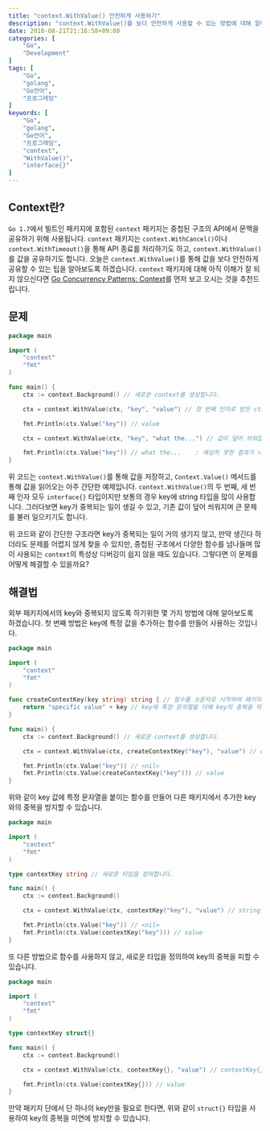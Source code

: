 ```yaml
---
title: "context.WithValue() 안전하게 사용하기"
description: "context.WithValue()를 보다 안전하게 사용할 수 있는 방법에 대해 알아봅니다."
date: 2018-08-21T21:16:58+09:00
categories: [
    "Go",
    "Development"
]
tags: [
    "Go",
    "golang",
    "Go언어",
    "프로그래밍"
]
keywords: [
    "Go",
    "golang",
    "Go언어",
    "프로그래밍",
    "context",
    "WithValue()",
    "interface{}"
]
---
```


## Context란?
`Go 1.7`에서 빌트인 패키지에 포함된 `context` 패키지는 중첩된 구조의 API에서 문맥을 공유하기 위해 사용됩니다. `context` 패키지는 `context.WithCancel()`이나 `context.WithTimeout()`을 통해 API 종료를 처리하기도 하고, `context.WithValue()`를 값을 공유하기도 합니다. 오늘은 `context.WithValue()`를 통해 값을 보다 안전하게 공유할 수 있는 팁을 알아보도록 하겠습니다. `context` 패키지에 대해 아직 이해가 잘 되지 않으신다면 [Go Concurrency Patterns: Context](https://blog.golang.org/context)를 먼저 보고 오시는 것을 추천드립니다.

## 문제

```go
package main

import (
	"context"
	"fmt"
)

func main() {
	ctx := context.Background() // 새로운 context를 생성합니다.

	ctx = context.WithValue(ctx, "key", "value") // 첫 번째 인자로 받은 ctx룰 부모로하고 key에 따른 value를 얻을 수 있는 context를 반환합니다.

	fmt.Println(ctx.Value("key")) // value

	ctx = context.WithValue(ctx, "key", "what the...") // 값이 덮어 씌워집니다.

	fmt.Println(ctx.Value("key")) // what the...    : 예상치 못한 결과가 나옵니다.
}
```

위 코드는 `context.WithValue()`를 통해 값을 저장하고, `Context.Value()` 메서드를 통해 값을 읽어오는 아주 간단한 예제입니다. `context.WithValue()`의 두 번째, 세 번째 인자 모두 `interface{}` 타입이지만 보통의 경우 key에 string 타입을 많이 사용합니다. 그러다보면 key가 중복되는 일이 생길 수 있고, 기존 값이 덮어 씌워지며 큰 문제를 불러 일으키기도 합니다.  

위 코드와 같이 간단한 구조라면 key가 중복되는 일이 거의 생기지 않고, 만약 생긴다 하더라도 문제를 어렵지 않게 찾을 수 있지만, 중첩된 구조에서 다양한 함수를 넘나들며 많이 사용되는 `context`의 특성상 디버깅이 쉽지 않을 때도 있습니다. 그렇다면 이 문제를 어떻게 해결할 수 있을까요?

## 해결법
외부 패키지에서의 key와 중복되지 않도록 하기위한 몇 가지 방법에 대해 알아보도록 하겠습니다. 첫 번째 방법은 key에 특정 값을 추가하는 함수를 만들어 사용하는 것입니다.

```go
package main

import (
	"context"
	"fmt"
)

func createContextKey(key string) string { // 함수를 소문자로 시작하여 패키지 내부에서만 사용할 수 있도록 합니다.
	return "specific value" + key // key에 특정 문자열을 더해 key의 중복을 막습니다.
}

func main() {
	ctx := context.Background() // 새로운 context를 생성합니다.

	ctx = context.WithValue(ctx, createContextKey("key"), "value") // createkey()를 사용해 key를 만들어 사용합니다.

	fmt.Println(ctx.Value("key")) // <nil>
	fmt.Println(ctx.Value(createContextKey("key"))) // value
}
```

위와 같이 key 값에 특정 문자열을 붙이는 함수를 만들어 다른 패키지에서 추가한 key와의 중복을 방지할 수 있습니다. 

```go
package main

import (
	"context"
	"fmt"
)

type contextKey string // 새로운 타입을 정의합니다.

func main() {
	ctx := context.Background()

	ctx = context.WithValue(ctx, contextKey("key"), "value") // string 타입을 contextKey 타입으로 캐스팅하여 key로 사용합니다.

	fmt.Println(ctx.Value("key")) // <nil>
	fmt.Println(ctx.Value(contextKey("key"))) // value
}
```

또 다른 방법으로 함수를 사용하지 않고, 새로운 타입을 정의하여 key의 중복을 피할 수 있습니다.

```go
package main

import (
	"context"
	"fmt"
)

type contextKey struct{}

func main() {
	ctx := context.Background()

	ctx = context.WithValue(ctx, contextKey{}, "value") // contextKey{}를 key로 사용합니다.

	fmt.Println(ctx.Value(contextKey{})) // value
}
```

만약 패키지 단에서 단 하나의 key만을 필요로 한다면, 위와 같이 `struct{}` 타입을 사용하여 key의 중복을 미연에 방지할 수 있습니다.